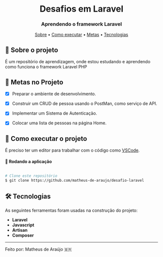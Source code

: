 <h1 align="center" font-weight:bold">
   Desafios em Laravel
</h1>

<h3 align="center">
    Aprendendo o framework Laravel
</h3>

<p align="center">
	<a href="#-sobre-o-projeto">Sobre</a> •
 	<a href="#-como-executar-o-projeto">Como executar</a> • 
 	<a href="#-metas-no-projeto">Metas</a> • 
  	<a href="#-tecnologias">Tecnologias</a>
</p>


## :pencil: Sobre o projeto
É um repositório de aprendizagem, onde estou estudando e aprendendo como funciona o framework Laravel PHP
	 
## 🎯 Metas no Projeto
- [X] Preparar o ambiente de desenvolvimento.

- [X] Construir um CRUD de pessoa usando o PostMan, como serviço de API.

- [X]  Implementar um Sistema de Autenticação.

- [x] Colocar uma lista de pessoas na página Home.

## 🚀 Como executar o projeto

É preciso ter um editor para trabalhar com o código como [VSCode](https://code.visualstudio.com/).

#### 🧭 Rodando a aplicação

```bash

# Clone este repositório
$ git clone https://github.com/matheus-de-araujo/desafio-laravel

```

## 🛠 Tecnologias

As seguintes ferramentas foram usadas na construção do projeto:

- **Laravel**
- **Javascript**
- **Artisan**
- **Composer**

---

Feito por: Matheus de Araújo 🇧🇷
